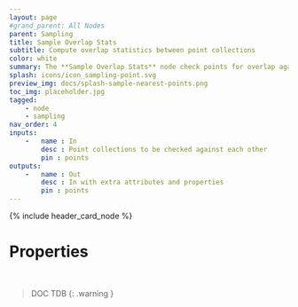```yaml
---
layout: page
#grand_parent: All Nodes
parent: Sampling
title: Sample Overlap Stats
subtitle: Compute overlap statistics between point collections
color: white
summary: The **Sample Overlap Stats** node check points for overlap against other collections.
splash: icons/icon_sampling-point.svg
preview_img: docs/splash-sample-nearest-points.png
toc_img: placeholder.jpg
tagged: 
    - node
    - sampling
nav_order: 4
inputs:
    -   name : In
        desc : Point collections to be checked against each other
        pin : points
outputs:
    -   name : Out
        desc : In with extra attributes and properties
        pin : points
---
```


{% include header_card_node %}

# Properties
<br>

> DOC TDB
{: .warning }